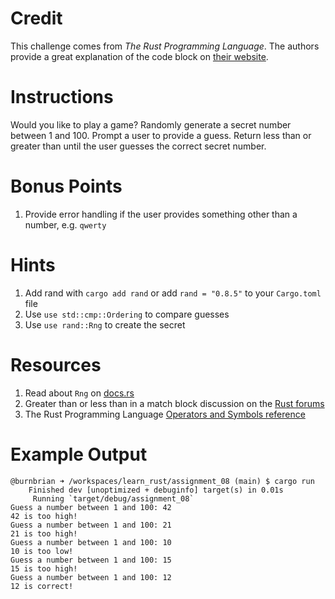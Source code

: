 # Credit
This challenge comes from *The Rust Programming Language*. The authors provide a great explanation of the code block on [their website](https://doc.rust-lang.org/book/ch02-00-guessing-game-tutorial.html).

# Instructions
Would you like to play a game? Randomly generate a secret number between 1 and 100. Prompt a user to provide a guess. Return less than or greater than until the user guesses the correct secret number.

# Bonus Points
1. Provide error handling if the user provides something other than a number, e.g. `qwerty`

# Hints
1. Add rand with `cargo add rand` or add `rand = "0.8.5"` to your `Cargo.toml` file
2. Use `use std::cmp::Ordering` to compare guesses
3. Use `use rand::Rng` to create the secret

# Resources
1. Read about `Rng` on [docs.rs](https://docs.rs/rand/0.8.5/rand/trait.Rng.html)
2. Greater than or less than in a match block discussion on the [Rust forums](https://users.rust-lang.org/t/greater-than-less-than-in-a-match-block/63399)
3. The Rust Programming Language [Operators and Symbols reference](https://doc.rust-lang.org/book/appendix-02-operators.html)

# Example Output
```terminal_session
@burnbrian ➜ /workspaces/learn_rust/assignment_08 (main) $ cargo run
    Finished dev [unoptimized + debuginfo] target(s) in 0.01s
     Running `target/debug/assignment_08`
Guess a number between 1 and 100: 42
42 is too high!
Guess a number between 1 and 100: 21
21 is too high!
Guess a number between 1 and 100: 10
10 is too low!
Guess a number between 1 and 100: 15
15 is too high!
Guess a number between 1 and 100: 12
12 is correct!
```
